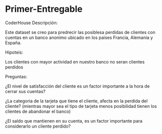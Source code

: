 # Primer-Entregable
CoderHouse
Descripción: 

Este dataset se creo para predrecir las posiblesa perdidas de clientes con cuentas en un banco anonimo ubicado en los paises Francia, Alemania y España.

Hipoteis:

Los clientes con mayor actividad en nuestro banco no seran clientes perdidos

Preguntas:

¿El nivel de satisfacción del cliente es un factor importante a la hora de cerrar sus cuentas? 

¿La categoria de la tarjeta que tiene el cliente, afecta en la perdida del cliente? (mientras mayor sea el tipo de tarjeta menos posibilidad tienen los clientes de abandonar el banco)

¿El saldo que mantienen en su cuenta, es un factor importante para considerarlo un cliente perdido?

